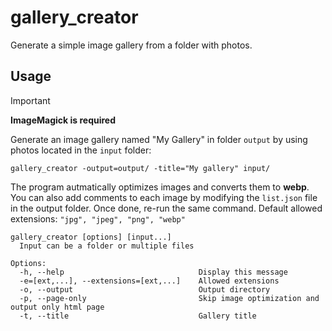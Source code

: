 # gallery_creator
Generate a simple image gallery from a folder with photos.

## Usage

> [!IMPORTANT]
> **ImageMagick is required**

Generate an image gallery named "My Gallery" in folder `output` by using photos located in the `input` folder:

```
gallery_creator -output=output/ -title="My gallery" input/
```
The program autmatically optimizes images and converts them to **webp**. You can also add comments to each image by modifying the `list.json` file in the output folder. Once done, re-run the same command.
Default allowed extensions: `"jpg", "jpeg", "png", "webp"`

```
gallery_creator [options] [input...]
  Input can be a folder or multiple files

Options:
  -h, --help                              Display this message
  -e=[ext,...], --extensions=[ext,...]    Allowed extensions
  -o, --output                            Output directory
  -p, --page-only                         Skip image optimization and output only html page
  -t, --title                             Gallery title
```
